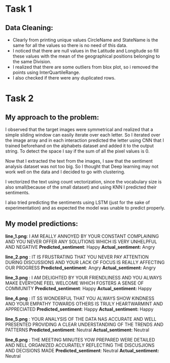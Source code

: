 # Task 1

## Data Cleaning:

- Clearly from printing unique values CircleName and StateName is the same for all the values so there is no need of this data.
- I noticed that there are null values in the Latitude and Longitude so fill these values with the mean of the geographical positions belonging to the same Division.
- I realized that there are some outliers from blox plot, so i removed the points using InterQuartileRange.
- I also checked if there were any duplicated rows.

# Task 2

## My approach to the problem:

I observed that the target images were symmetrical and realized that a simple sliding window can easily iterate over each letter. So I iterated over the image array and in each interaction predicted the letter using CNN that I trained beforehand on the alphabets dataset and added it to the output string. To detect the space I say if the sum of all the pixel values is 0.

Now that I extracted the text from the images, I saw that the sentiment analysis dataset was not too big. So I thought that Deep learning may not work well on the data and I decided to go with clustering.

I vectorized the text using count vectorization, since the vocabulary size is also small(because of the small dataset) and using KNN I predicted their sentiments.

I also tried predicting the sentiments using LSTM (just for the sake of experimentation) and as expected the model was unable to predict properly.

## My model predictions:

**line_1.png**: I AM REALLY ANNOYED BY YOUR CONSTANT COMPLAINING AND YOU NEVER OFFER ANY SOLUTIONS WHICH IS VERY UNHELPFUL AND NEGATIVE
**Predicted_sentiment**: Happy
**Actual_sentiment:** Angry

**line_2.png** : IT IS FRUSTRATING THAT YOU NEVER PAY ATTENTION DURING DISCUSSIONS AND YOUR LACK OF FOCUS IS REALLY AFFECTING OUR PROGRESS
**Predicted_sentiment**: Angry
**Actual_sentiment:** Angry

**line_3.png** : I AM DELIGHTED BY YOUR FRIENDLINESS AND YOU ALWAYS MAKE EVERYONE FEEL WELCOME WHICH FOSTERS A SENSE OF COMMUNITY
**Predicted_sentiment**: Happy
**Actual_sentiment:** Happy

**line_4.png** : IT SS WONDERFUL THAT YOU ALWAYS SHOW KINDNESS ANO YOUR EMPATHY TOWARDS OTHERS IS TRULY HEARTWARMINT AND APPRECIATED
**Predicted_sentiment**: Happy
**Actual_sentiment:** Happy

**line_5.png** : YOUR ANALYSIS OF THE DATA NAS ACCURATE AND WELL PRESENTED PROVIDING A CLEAR UNDERSTANDING OF THE TRENDS AND PATTERNS
**Predicted_sentiment**: Neutral
**Actual_sentiment:** Neutral

**line_6.png** : THE MEETING MINUTES YOW PREPARED WERE DETAILED AND NELL ORGANIZED ACCURATELY REFLECTING THE DISCUSJIONS AND DECISIONS MADE
**Predicted_sentiment**: Neutral
**Actual_sentiment:** Neutral
